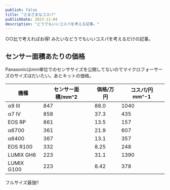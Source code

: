 ```yaml
---
publish: false
title: "さまざまなコスパ"
publishDate: 2023-11-04
description: "どうでもいいコスパを考える記事。"
---
```


○○比で考えればお得! みたいなどうでもいいコスパを考えるだけの記事。

## センサー面積あたりの価格

Panasonicはmm単位でのセンササイズを公開してないのでマイクロフォーサーズのサイズはだいたい。あとキットの価格。

|機種|センサー面積/mm^2|価格/万円|コスパ/円 mm^-1|
|----|----|----|----|
|α9 III|847|88.0|1040|
|α7 IV|858|37.3|435|
|EOS RP|861|13.5|157|
|α6700|361|21.9|607|
|α6400|367|13.1|357|
|EOS R100|332|8.25|248|
|LUMIX GH6|223|31.1|1390|
|LUMIX G100|223|8.42|378|

フルサイズ最強‼

## 